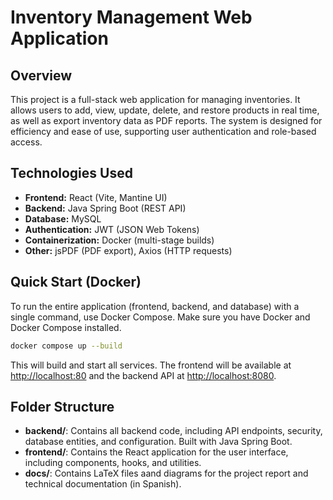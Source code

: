 # Inventory Management Web Application

## Overview

This project is a full-stack web application for managing inventories. It allows users to add, view, update, delete, and restore products in real time, as well as export inventory data as PDF reports. The system is designed for efficiency and ease of use, supporting user authentication and role-based access.

## Technologies Used

- **Frontend:** React (Vite, Mantine UI)
- **Backend:** Java Spring Boot (REST API)
- **Database:** MySQL
- **Authentication:** JWT (JSON Web Tokens)
- **Containerization:** Docker (multi-stage builds)
- **Other:** jsPDF (PDF export), Axios (HTTP requests)

## Quick Start (Docker)

To run the entire application (frontend, backend, and database) with a single command, use Docker Compose. Make sure you have Docker and Docker Compose installed.

```sh
docker compose up --build
```

This will build and start all services. The frontend will be available at [http://localhost:80](http://localhost:80) and the backend API at [http://localhost:8080](http://localhost:8080).

## Folder Structure

- **backend/**: Contains all backend code, including API endpoints, security, database entities, and configuration. Built with Java Spring Boot.
- **frontend/**: Contains the React application for the user interface, including components, hooks, and utilities.
- **docs/**: Contains LaTeX files aand diagrams for the project report and technical documentation (in Spanish).
